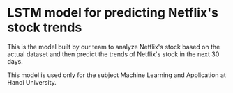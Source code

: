 # LSTM model for predicting Netflix's stock trends

This is the model built by our team to analyze Netflix's stock based on the actual dataset and then predict the trends of Netflix's stock in the next 30 days.

This model is used only for the subject Machine Learning and Application at Hanoi University.
